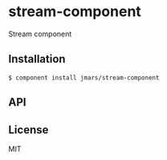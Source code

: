 
# stream-component

  Stream component

## Installation

    $ component install jmars/stream-component

## API

   

## License

  MIT
